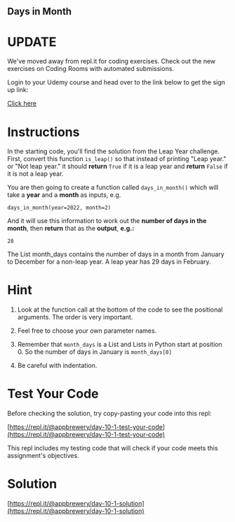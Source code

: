 ## Days in Month

# UPDATE
We've moved away from repl.it for coding exercises.
Check out the new exercises on Coding Rooms with automated submissions.

Login to your Udemy course and head over to the link below to get the sign up link:

[Click here](https://www.udemy.com/course/100-days-of-code/learn/lecture/17825914#questions)


# Instructions


In the starting code, you'll find the solution from the Leap Year challenge. First, convert this function `is_leap()` so that instead of printing "Leap year." or "Not leap year." it should **return** `True` if it is a leap year and **return** `False` if it is not a leap year.

You are then going to create a function called `days_in_month()` which will take a **year** and a **month** as inputs, e.g.

```
days_in_month(year=2022, month=2)
```

And it will use this information to work out the **number of days in the month**, then **return** that as the **output**, **e.g.:**

```
28
```

The List month_days contains the number of days in a month from January to December for a non-leap year. A leap year has 29 days in February.

# Hint

1. Look at the function call at the bottom of the code to see the positional arguments.  The order is very important.

2. Feel free to choose your own parameter names.

3. Remember that `month_days` is a List and Lists in Python start at position 0. So the number of days in January is `month_days[0]`

4. Be careful with indentation.

# Test Your Code

Before checking the solution, try copy-pasting your code into this repl: 

[https://repl.it/@appbrewery/day-10-1-test-your-code](https://repl.it/@appbrewery/day-10-1-test-your-code)

This repl includes my testing code that will check if your code meets this assignment's objectives. 



# Solution

[https://repl.it/@appbrewery/day-10-1-solution](https://repl.it/@appbrewery/day-10-1-solution)
